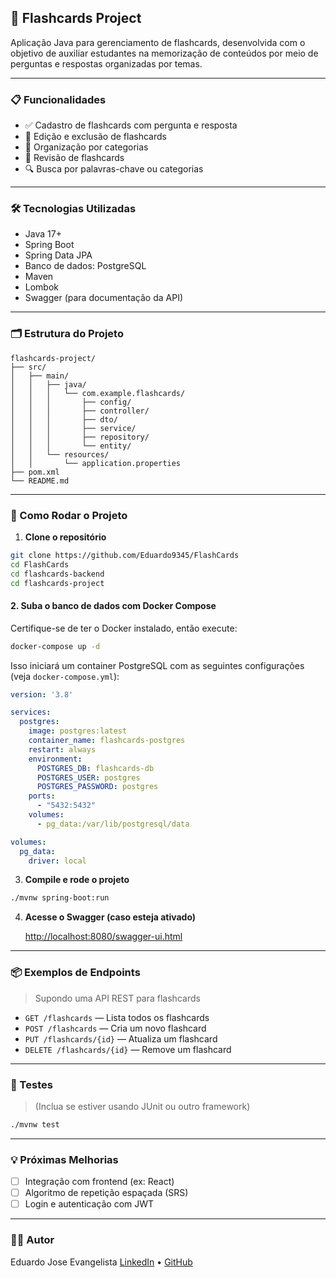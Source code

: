 
## 🧠 Flashcards Project

Aplicação Java para gerenciamento de flashcards, desenvolvida com o objetivo de auxiliar estudantes na memorização de conteúdos por meio de perguntas e respostas organizadas por temas.

---

### 📋 Funcionalidades

* ✅ Cadastro de flashcards com pergunta e resposta
* 📝 Edição e exclusão de flashcards
* 📂 Organização por categorias
* 🔁 Revisão de flashcards
* 🔍 Busca por palavras-chave ou categorias

---

### 🛠 Tecnologias Utilizadas

* Java 17+
* Spring Boot
* Spring Data JPA
* Banco de dados: PostgreSQL
* Maven
* Lombok
* Swagger (para documentação da API)

---

### 🗂 Estrutura do Projeto

```
flashcards-project/
├── src/
│   ├── main/
│   │   ├── java/
│   │   │   └── com.example.flashcards/
│   │   │       ├── config/
│   │   │       ├── controller/
│   │   │       ├── dto/
│   │   │       ├── service/
│   │   │       ├── repository/
│   │   │       └── entity/
│   │   └── resources/
│   │       └── application.properties
├── pom.xml
└── README.md
```

---

### 🚀 Como Rodar o Projeto

1. **Clone o repositório**

```bash
git clone https://github.com/Eduardo9345/FlashCards
cd FlashCards
cd flashcards-backend
cd flashcards-project
```

#### 2. Suba o banco de dados com Docker Compose

Certifique-se de ter o Docker instalado, então execute:

```bash
docker-compose up -d
```

Isso iniciará um container PostgreSQL com as seguintes configurações (veja `docker-compose.yml`):

```yaml
version: '3.8'

services:
  postgres:
    image: postgres:latest
    container_name: flashcards-postgres
    restart: always
    environment:
      POSTGRES_DB: flashcards-db
      POSTGRES_USER: postgres
      POSTGRES_PASSWORD: postgres
    ports:
      - "5432:5432"
    volumes:
      - pg_data:/var/lib/postgresql/data

volumes:
  pg_data:
    driver: local
```

3. **Compile e rode o projeto**

```bash
./mvnw spring-boot:run
```

4. **Acesse o Swagger (caso esteja ativado)**

   [http://localhost:8080/swagger-ui.html](http://localhost:8080/swagger-ui.html)

---

### 📦 Exemplos de Endpoints

> Supondo uma API REST para flashcards

* `GET /flashcards` — Lista todos os flashcards
* `POST /flashcards` — Cria um novo flashcard
* `PUT /flashcards/{id}` — Atualiza um flashcard
* `DELETE /flashcards/{id}` — Remove um flashcard

---

### 🧪 Testes

> (Inclua se estiver usando JUnit ou outro framework)

```bash
./mvnw test
```

---

### 💡 Próximas Melhorias

* [ ] Integração com frontend (ex: React)
* [ ] Algoritmo de repetição espaçada (SRS)
* [ ] Login e autenticação com JWT

---

### 👨‍💻 Autor

Eduardo Jose Evangelista
[LinkedIn](https://www.linkedin.com/in/eduardo-jose-evangelista-408a9623b/) • [GitHub](https://github.com/Eduardo9345)
